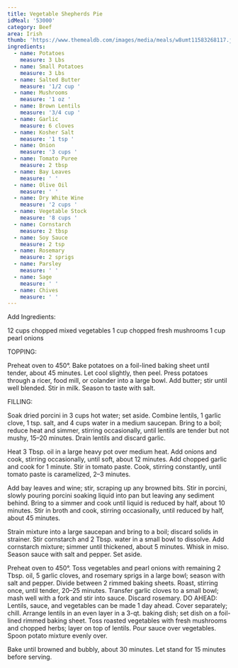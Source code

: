 ```yaml
---
title: Vegetable Shepherds Pie
idMeal: '53000'
category: Beef
area: Irish
thumb: 'https://www.themealdb.com/images/media/meals/w8umt11583268117.jpg'
ingredients:
  - name: Potatoes
    measure: 3 Lbs
  - name: Small Potatoes
    measure: 3 Lbs
  - name: Salted Butter
    measure: '1/2 cup '
  - name: Mushrooms
    measure: '1 oz '
  - name: Brown Lentils
    measure: '3/4 cup '
  - name: Garlic
    measure: 6 cloves
  - name: Kosher Salt
    measure: '1 tsp '
  - name: Onion
    measure: '3 cups '
  - name: Tomato Puree
    measure: 2 tbsp
  - name: Bay Leaves
    measure: ' '
  - name: Olive Oil
    measure: ' '
  - name: Dry White Wine
    measure: '2 cups '
  - name: Vegetable Stock
    measure: '8 cups '
  - name: Cornstarch
    measure: 2 tbsp
  - name: Soy Sauce
    measure: 2 tsp
  - name: Rosemary
    measure: 2 sprigs
  - name: Parsley
    measure: ' '
  - name: Sage
    measure: ' '
  - name: Chives
    measure: ' '
---
```

Add Ingredients:

12 cups chopped mixed vegetables
1   cup chopped fresh mushrooms 
1   cup pearl onions

TOPPING:

Preheat oven to 450°. Bake potatoes on a foil-lined baking sheet until tender, about 45 minutes. Let cool slightly, then peel. Press potatoes through a ricer, food mill, or colander into a large bowl. Add butter; stir until well blended. Stir in milk. Season to taste with salt.

FILLING:

Soak dried porcini in 3 cups hot water; set aside. Combine lentils, 1 garlic clove, 1 tsp. salt, and 4 cups water in a medium saucepan. Bring to a boil; reduce heat and simmer, stirring occasionally, until lentils are tender but not mushy, 15–20 minutes. Drain lentils and discard garlic.

Heat 3 Tbsp. oil in a large heavy pot over medium heat. Add onions and cook, stirring occasionally, until soft, about 12 minutes. Add chopped garlic and cook for 1 minute. Stir in tomato paste. Cook, stirring constantly, until tomato paste is caramelized, 2–3 minutes.

Add bay leaves and wine; stir, scraping up any browned bits. Stir in porcini, slowly pouring porcini soaking liquid into pan but leaving any sediment behind. Bring to a simmer and cook until liquid is reduced by half, about 10 minutes. Stir in broth and cook, stirring occasionally, until reduced by half, about 45 minutes.

Strain mixture into a large saucepan and bring to a boil; discard solids in strainer. Stir cornstarch and 2 Tbsp. water in a small bowl to dissolve. Add cornstarch mixture; simmer until thickened, about 5 minutes. Whisk in miso. Season sauce with salt and pepper. Set aside.

Preheat oven to 450°. Toss vegetables and pearl onions with remaining 2 Tbsp. oil, 5 garlic cloves, and rosemary sprigs in a large bowl; season with salt and pepper. Divide between 2 rimmed baking sheets. Roast, stirring once, until tender, 20–25 minutes. Transfer garlic cloves to a small bowl; mash well with a fork and stir into sauce. Discard rosemary. DO AHEAD: Lentils, sauce, and vegetables can be made 1 day ahead. Cover separately; chill.
Arrange lentils in an even layer in a 3-qt. baking dish; set dish on a foil-lined rimmed baking sheet. Toss roasted vegetables with fresh mushrooms and chopped herbs; layer on top of lentils. Pour sauce over vegetables. Spoon potato mixture evenly over.

Bake until browned and bubbly, about 30 minutes. Let stand for 15 minutes before serving.
